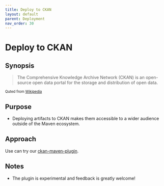 ```yaml
---
title: Deploy to CKAN
layout: default
parent: Deployment
nav_order: 30
---
```


# Deploy to CKAN

## Synopsis

> The Comprehensive Knowledge Archive Network (CKAN) is an open-source open data portal for the storage and distribution of open data.

<sub>Quted from [Wikipedia](https://en.wikipedia.org/wiki/CKAN)</sub>

## Purpose

* Deploying artifacts to CKAN makes them accessible to a wider audience outside of the Maven ecosystem.

## Approach

Use can try our [ckan-maven-plugin](https://github.com/Scaseco/ckan-maven-plugin).

## Notes

* The plugin is experimental and feedback is greatly welcome!


